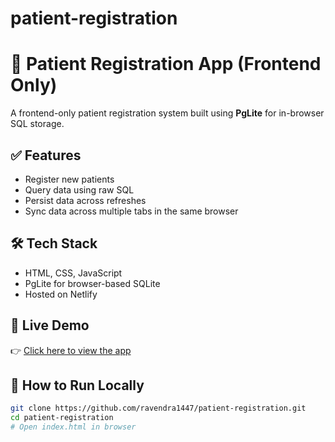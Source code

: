 # patient-registration
# 🧾 Patient Registration App (Frontend Only)

A frontend-only patient registration system built using **PgLite** for in-browser SQL storage.

## ✅ Features

- Register new patients
- Query data using raw SQL
- Persist data across refreshes
- Sync data across multiple tabs in the same browser

## 🛠 Tech Stack

- HTML, CSS, JavaScript
- PgLite for browser-based SQLite
- Hosted on Netlify

## 🚀 Live Demo

👉 [Click here to view the app](https://elegant-pavlova-f40073.netlify.app)

## 🧪 How to Run Locally

```bash
git clone https://github.com/ravendra1447/patient-registration.git
cd patient-registration
# Open index.html in browser

